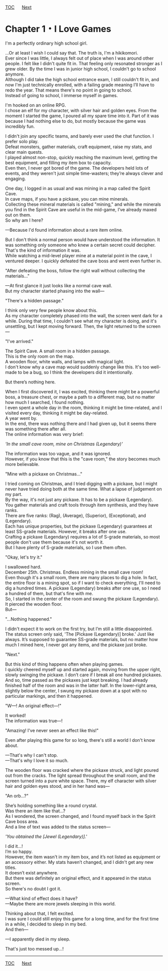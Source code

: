 [TOC](../readme.md)&nbsp;&nbsp;&nbsp;&nbsp;&nbsp;&nbsp;[Next](Section_0002.md)



# Chapter 1・I Love Games

I'm a perfectly ordinary high school girl.  
  
...Or at least I wish I could say that. The truth is, I'm a
hikikomori.  
Ever since I was little, I always felt out of place when I was around
other people. I felt like I didn't quite fit in. That feeling only
resonated stronger as I grew older. By the time I was in junior high
school, I couldn't go to school anymore.  
Although I did take the high school entrance exam, I still couldn't fit
in, and now I'm just technically enrolled, with a failing grade meaning
I’ll have to redo the year. That means there's no point in going to
school.  
Instead of going to school, I immerse myself in games.  
  
I'm hooked on an online RPG.  
I chose an elf for my character, with silver hair and golden eyes. From
the moment I started the game, I poured all my spare time into it. Part
of it was because I had nothing else to do, but mostly because the game
was incredibly fun.  
  
I didn't join any specific teams, and barely ever used the chat
function. I prefer solo play.  
Defeat monsters, gather materials, craft equipment, raise my stats, and
clear main quests.  
I played almost non-stop, quickly reaching the maximum level, getting
the best equipment, and filling my item box to capacity.  
Even then, I never got bored of the game. The developers held lots of
events, and they weren't just simple time-wasters; they’re always clever
and engaging.  
  
One day, I logged in as usual and was mining in a map called the Spirit
Cave.  
In cave maps, if you have a pickaxe, you can mine minerals.  
Collecting these mineral materials is called "mining," and while the
minerals you find in the Spirit Cave are useful in the mid-game, I’ve
already maxed out on them.  
So why am I here?  
  
—Because I'd found information about a rare item online.  
  
But I don't think a normal person would have understood the information.
It was something only someone who knew a certain secret could decipher.
That's the kind of information it was.  
While watching a mid-level player mine at a material point in the cave,
I ventured deeper. I quickly defeated the cave boss and went even
further in.  
  
"After defeating the boss, follow the right wall without collecting the
materials..."  
  
—At first glance it just looks like a normal cave wall.  
But my character started phasing into the wall—  
  
"There's a hidden passage."  
  
I think only very few people know about this.  
As my character completely phased into the wall, the screen went dark
for a while. During that time, I couldn't see what my character is
doing, and it's unsettling, but I kept moving forward. Then, the light
returned to the screen—  
  
"I've arrived."  
  
The Spirit Cave. A small room in a hidden passage.  
This is the only room on the map.  
A wooden floor, white walls, and lamps with magical light.  
I don't know why a cave map would suddenly change like this. It's too
well-made to be a bug, so I think the developers did it intentionally.  
  
But there’s nothing here.  
  
When I first discovered it, I was excited, thinking there might be a
powerful boss, a treasure chest, or maybe a path to a different map, but
no matter how much I searched, I found nothing.  
I even spent a whole day in the room, thinking it might be time-related,
and I visited every day, thinking it might be day-related.  
A year went by.  
In the end, there was nothing there and I had given up, but it seems
there was something there after all.  
The online information was very brief:  
  
*'In the small cave room, mine on Christmas (Legendary)'*  
  
The information was too vague, and it was ignored.  
However, if you know that this is the "cave room," the story becomes
much more believable.  
  
"Mine with a pickaxe on Christmas..."  
  
I tried coming on Christmas, and I tried digging with a pickaxe, but I
might never have tried doing both at the same time. What a lapse of
judgement on my part.  
By the way, it's not just any pickaxe. It has to be a pickaxe
(Legendary).  
You gather materials and craft tools through item synthesis, and they
have ranks.  
There are five ranks: (Rag), (Average), (Superior), (Exceptional), and
(Legendary).  
Each has unique properties, but the pickaxe (Legendary) guarantees at
least SS-grade materials. However, it breaks after one use.  
Crafting a pickaxe (Legendary) requires a lot of S-grade materials, so
most people don't use them because it's not worth it.  
But I have plenty of S-grade materials, so I use them often.  
  
"Okay, let's try it."  
  
I swallowed hard.  
December 25th. Christmas. Endless mining in the small cave room!  
Even though it's a small room, there are many places to dig a hole. In
fact, the entire floor is a mining spot, so if I want to check
everything, I'll need to dig a hundred times. A pickaxe (Legendary)
breaks after one use, so I need a hundred of them, but that's fine with
me.  
So, I started in the center of the room and swung the pickaxe
(Legendary). It pierced the wooden floor.  
But—  
  
"...Nothing happened."  
  
I didn't expect it to work on the first try, but I’m still a little
disappointed.  
The status screen only said, 'The \[Pickaxe (Legendary)\] broke.' Just
like always. It’s supposed to guarantee SS-grade materials, but no
matter how much I mined here, I never got any items, and the pickaxe
just broke.  
  
"Next."  
  
But this kind of thing happens often when playing games.  
I quickly cheered myself up and started again, moving from the upper
right, slowly swinging the pickaxe. I don’t care if I break all one
hundred pickaxes.  
And so, time passed as the pickaxes just kept breaking. I had already
finished half of the room and was in the latter half. In the lower-right
area, slightly below the center, I swung my pickaxe down at a spot with
no particular markings, and then it happened.  
  
"W—! An original effect—!"  
  
It worked!  
The information was true—!  
  
"Amazing! I've never seen an effect like this!"  
  
Even after playing this game for so long, there's still a world I don't
know about.  
  
—That's why I can't stop.  
—That's why I love it so much.  
  
The wooden floor was cracked where the pickaxe struck, and light poured
out from the cracks. The light spread throughout the small room, and the
screen turned into a pure white space. There, my elf character with
silver hair and golden eyes stood, and in her hand was—  
  
"An orb...?"  
  
She’s holding something like a round crystal.  
Was there an item like that...?  
As I wondered, the screen changed, and I found myself back in the Spirit
Cave boss area.  
And a line of text was added to the status screen—  
  
*'You obtained the \[Jewel (Legendary)\].'*  
  
I did it...!  
I’m so happy.  
However, the item wasn't in my item box, and it’s not listed as
equipment or an accessory either. My stats haven’t changed, and I didn't
get any new titles.  
It doesn’t exist anywhere.  
But there was definitely an original effect, and it appeared in the
status screen.  
So there's no doubt I got it.  
  
—What kind of effect does it have?  
—Maybe there are more jewels sleeping in this world.  
  
Thinking about that, I felt excited.  
I was sure I could still enjoy this game for a long time, and for the
first time in a while, I decided to sleep in my bed.  
And then—  
  
—I apparently died in my sleep.  
  
That's just too messed up...!  
  
  


---
[TOC](../readme.md)&nbsp;&nbsp;&nbsp;&nbsp;&nbsp;&nbsp;[Next](Section_0002.md)

